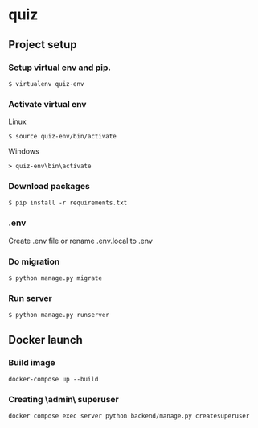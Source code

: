 # quiz


## Project setup
### Setup virtual env and pip.
```
$ virtualenv quiz-env
```
### Activate virtual env
Linux
```
$ source quiz-env/bin/activate
```
Windows
```
> quiz-env\bin\activate
```
### Download packages
```
$ pip install -r requirements.txt
```
### .env
Create .env file or rename .env.local to .env

### Do migration
```
$ python manage.py migrate
```
### Run server
```
$ python manage.py runserver
```


## Docker launch
### Build image
```
docker-compose up --build
```

### Creating \admin\ superuser
```
docker compose exec server python backend/manage.py createsuperuser
```